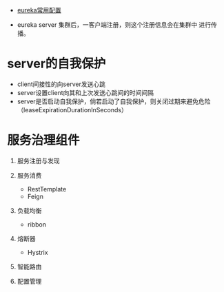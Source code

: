 - [eureka常用配置](https://www.bbsmax.com/A/QV5ZLMRVzy/)  

- eureka server 集群后，一客户端注册，则这个注册信息会在集群中
进行传播。

# server的自我保护  
- client间接性的向server发送心跳  
- server设置client向其和上次发送心跳间的时间间隔  
- server是否启动自我保护，倘若启动了自我保护，则关闭过期来避免危险（leaseExpirationDurationInSeconds）  




# 服务治理组件  
1. 服务注册与发现  
2. 服务消费  
    - RestTemplate  
    - Feign
3. 负载均衡  
    - ribbon
4. 熔断器  
    - Hystrix
5. 智能路由  

6. 配置管理  





